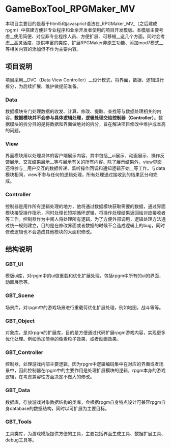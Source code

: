 # GameBoxTool\_RPGMaker\_MV
本项目主要目的是基于html5和javasprict语法在_RPGMaker\_MV_（之后建成rpgm）中搭建方便非专业程序和业余开发者使用的项目开发模版。本模版主要考虑__使用简便、对应非专业程序人员、方便扩展、可移植__这几个方面。同时会考虑__高灵活度、提供丰富的类库、扩展RPGMaker非原生功能、添加mod7模式__等相关内容的添加但不作为主要内容。

## 项目说明
项目采用__DVC（Data View Controller）__设计模式，将界面，数据，逻辑进行拆分，为后续扩展、维护做提前准备。
### Data
数据模块专门处理数据的收发、计算、修改、提取、查找等与数据处理相关的内容。__数据模块并不会参与具体逻辑处理，逻辑处理交给控制器（Controller）__。数据模块的拆分目的是将数据和界面做绝对的拆分，旨在解决项目修改中维护成本高的问题。
### View
界面模块用以处理具体的客户端展示内容，其中包括__ui展示、动画展示、操作反馈展示、交互结果展示__等与展示有关的所有内容。除了展示结果外，view界面还将参与__用户交互的数据传递、监听操作回调和通知逻辑开始__等工作。与data模块相同，view不参与任何的逻辑处理，所有处理通过接收到的结果区分和完成。
### Controller
控制器是用作所有逻辑处理的地方，他将通过数据模块获取需要的数据，通过界面模块接受操作指示，同时处理长短期循环逻辑，将操作处理结果返回给对应接收者等工作。控制器作为中间人将处理所有逻辑，为了方便外部调用，逻辑处理方法通过统一规则建立，目的是在修改界面或者数据的时候不会造成逻辑上的bug，同时修改逻辑也不会造成其他模块的大面积修改。

## 结构说明
### GBT_UI
模版ui库，对rpgm中的ui做重载和优化扩展处理，包括rpgm中所有的ui的界面，动画展示等。
### GBT_Scene
场景库，对rpgm中的游戏场景进行重载荷优化扩展处理，例如地图，战斗等等。
### GBT_Object
对象库，是对rpgm的扩展库，目的是方便通过代码扩展rpgm游戏内容，实现更多优化处理。例如添加简单的像素粒子效果，或者动画效果。
### GBT_Controller
控制器，处理游戏内部主要逻辑，因为rpgm中逻辑编码集中在对应的界面或者场景中，因此控制器在rpgm中的主要作用是处理扩展模块的逻辑，rpgm本身的游戏逻辑，在考虑兼容性方面决定不做大的修改。
### GBT_Data
数据库，存放游戏对象数据结构的类库，会根据rpgm自身特点设计可兼容rpgm自身database的数据结构，同时以可扩展为主要目标。
### GBT_Tools
工具类库，为游戏模版提供方便的工具，主要包括界面生成工具、数据扩展工具、debug工具等。
